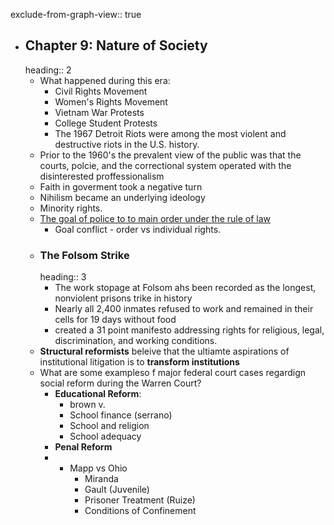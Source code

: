 exclude-from-graph-view:: true

- ## Chapter 9: Nature of Society
  heading:: 2
	- What happened during this era:
		- Civil Rights Movement
		- Women's Rights Movement
		- Vietnam War Protests
		- College Student Protests
		- The 1967 Detroit Riots were among the most violent and destructive riots in the U.S. history.
	- Prior to the 1960's the prevalent view of the public was that the courts, polcie, and the correctional system operated with the disinterested proffessionalism
	- Faith in goverment took a negative turn
	- Nihilism became an underlying ideology
	- Minority rights.
	- <u>The goal of police to to main order under the rule of law </u>
		- Goal conflict - order vs individual rights.
	- ### The Folsom Strike
	  heading:: 3
		- The work stopage at Folsom ahs been recorded as the longest, nonviolent prisons trike in history
		- Nearly all 2,400 inmates refused to work and remained in their cells for 19 days without food
		- created a 31 point manifesto addressing rights for religious, legal, discrimination, and working conditions.
	- **Structural reformists** beleive that the ultiamte aspirations of institutional litigation is to **transform institutions**
	- What are some exampleso f major federal court cases regardign social reform during the Warren Court?
		- **Educational Reform**:
			- brown v.
			- School finance (serrano)
			- School and religion
			- School adequacy
		- **Penal Reform**
		- - Mapp vs Ohio
			- Miranda
			- Gault (Juvenile)
			- Prisoner Treatment (Ruize)
			- Conditions of Confinement